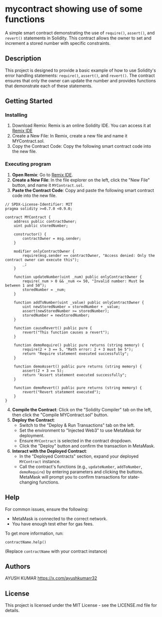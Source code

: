 # mycontract showing use of some functions

A simple smart contract demonstrating the use of `require()`, `assert()`, and `revert()` statements in Solidity. This contract allows the owner to set and increment a stored number with specific constraints.

## Description

This project is designed to provide a basic example of how to use Solidity's error handling statements: `require()`, `assert()`, and `revert()`. The contract ensures that only the owner can update the number and provides functions that demonstrate each of these statements.

## Getting Started

### Installing

1. Download Remix: Remix is an online Solidity IDE. You can access it at [Remix IDE](https://remix.ethereum.org/)
2. Create a New File: In Remix, create a new file and name it MYContract.sol.
3. Copy the Contract Code: Copy the following smart contract code into the new file.

### Executing program

1. **Open Remix**: Go to [Remix IDE](https://remix.ethereum.org/).
2. **Create a New File**: In the file explorer on the left, click the "New File" button, and name it `MYContract.sol`.
3. **Paste the Contract Code**: Copy and paste the following smart contract code into the new file.

```solidity
// SPDX-License-Identifier: MIT
pragma solidity >=0.7.0 <0.9.0;

contract MYContract {
    address public contractOwner;
    uint public storedNumber;

    constructor() {
        contractOwner = msg.sender;
    }

    modifier onlyContractOwner {
        require(msg.sender == contractOwner, "Access denied: Only the contract owner can execute this");
        _;
    }

    function updateNumber(uint _num) public onlyContractOwner {
        require(_num > 0 && _num <= 50, "Invalid number: Must be between 1 and 50");
        storedNumber = _num;
    }

    function addToNumber(uint _value) public onlyContractOwner {
        uint newStoredNumber = storedNumber + _value;
        assert(newStoredNumber >= storedNumber);
        storedNumber = newStoredNumber;
    }

    function causeRevert() public pure {
        revert("This function causes a revert");
    }

    function demoRequire() public pure returns (string memory) {
        require(2 + 3 == 5, "Math error: 2 + 3 must be 5");
        return "Require statement executed successfully";
    }

    function demoAssert() public pure returns (string memory) {
        assert(2 + 3 == 5);
        return "Assert statement executed successfully";
    }

    function demoRevert() public pure returns (string memory) {
        revert("Revert statement executed");
    }
}
```

4. **Compile the Contract**: Click on the "Solidity Compiler" tab on the left, then click the "Compile MYContract.sol" button.
5. **Deploy the Contract**: 
    - Switch to the "Deploy & Run Transactions" tab on the left.
    - Set the environment to "Injected Web3" to use MetaMask for deployment.
    - Ensure `MYContract` is selected in the contract dropdown.
    - Click the "Deploy" button and confirm the transaction in MetaMask.
6. **Interact with the Deployed Contract**: 
    - In the "Deployed Contracts" section, expand your deployed `MYContract` instance.
    - Call the contract's functions (e.g., `updateNumber`, `addToNumber`, `demoRequire`) by entering parameters and clicking the buttons. MetaMask will prompt you to confirm transactions for state-changing functions.

## Help

For common issues, ensure the following:
- MetaMask is connected to the correct network.
- You have enough test ether for gas fees.

To get more information, run:
```
contractName.help()
```
(Replace `contractName` with your contract instance)

## Authors


AYUSH KUMAR 
https://x.com/ayushkumarr32


## License

This project is licensed under the MIT License - see the LICENSE.md file for details.

